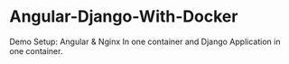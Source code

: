 # Angular-Django-With-Docker
Demo Setup: Angular  &amp; Nginx In one container and Django Application in one container.
